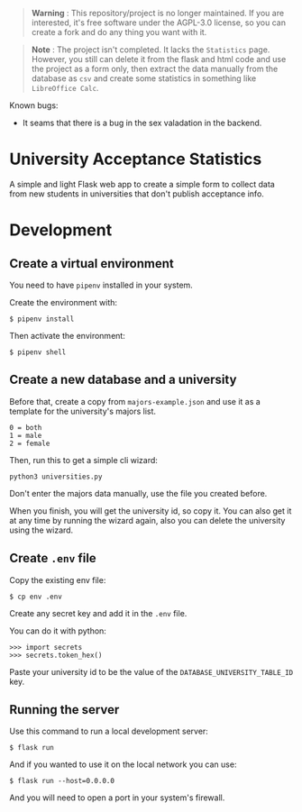 > **Warning** : This repository/project is no longer maintained. If you are interested, it's free software under the AGPL-3.0 license, so you can create a fork and do any thing you want with it.


> **Note** : The project isn't completed. It lacks the `Statistics` page. However, you still can delete it from the flask and html code and use the project as a form only, then extract the data manually from the database as `csv` and create some statistics in something like `LibreOffice Calc`.

Known bugs:
- It seams that there is a bug in the sex valadation in the backend.

# University Acceptance Statistics

A simple and light Flask web app to create a simple form to collect data from new students in universities that don't publish acceptance info.

# Development

## Create a virtual environment
You need to have `pipenv` installed in your system.

Create the environment with:
```
$ pipenv install
```
Then activate the environment:
```
$ pipenv shell
```

## Create a new database and a university

Before that, create a copy from `majors-example.json` and use it as a template for the university's majors list.
```
0 = both
1 = male
2 = female
```

Then, run this to get a simple cli wizard:
```
python3 universities.py
```
Don't enter the majors data manually, use the file you created before.

When you finish, you will get the university id, so copy it. You can also get it at any time by running the wizard again, also you can delete the university using the wizard.

## Create `.env` file
Copy the existing env file:
```
$ cp env .env
```

Create any secret key and add it in the `.env` file.

You can do it with python:
```
>>> import secrets
>>> secrets.token_hex()
```

Paste your university id to be the value of the `DATABASE_UNIVERSITY_TABLE_ID` key.


## Running the server
Use this command to run a local development server:
```
$ flask run
```
And if you wanted to use it on the local network you can use:
```
$ flask run --host=0.0.0.0
```
And you will need to open a port in your system's firewall.
